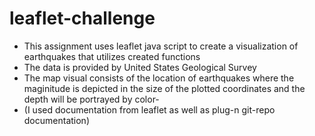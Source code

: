 # leaflet-challenge

- This assignment uses leaflet java script to create a visualization of earthquakes that utilizes created functions
- The data is provided by United States Geological Survey
- The map visual consists of the location of earthquakes where the maginitude is depicted in the size of the plotted coordinates and the depth will be portrayed by color- 
- (I used documentation from leaflet as well as plug-n git-repo documentation)
